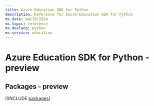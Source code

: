 ```yaml
---
title: Azure Education SDK for Python
description: Reference for Azure Education SDK for Python
ms.date: 04/19/2024
ms.topic: reference
ms.devlang: python
ms.service: education
---
```

# Azure Education SDK for Python - preview
## Packages - preview
[!INCLUDE [packages](education-index.md)]